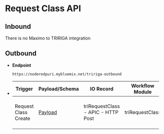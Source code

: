 # Request Class API


## Inbound

There is no Maximo to TRIRIGA integration

## Outbound

- **Endpoint**
  ```
  https://noderedpuri.mybluemix.net/tririga-outbound
  ```
  
- Trigger | Payload/Schema |IO Record | Workflow Module | Workflow Name 
  ---|---|---|---|---
  Request Class Create | [Payload](/docs/Payload_OUT_RequestClass.json) | triRequestClass - APIC - HTTP Post | triRequestClass | triRequestClass - triFinalApprovalHidden - Send Outbound using Integration Object 
  
